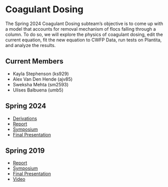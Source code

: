# Coagulant Dosing 
The Spring 2024 Coagulant Dosing subteam’s objective is to come up with a model that accounts for removal mechanism of flocs falling through a column.
To do so, we will explore the physics of coagulant dosing, edit the current equation, fit the new equation to CWFP Data, run tests on Plantita, and analyze the results.

## Current Members 
* Kayla Stephenson (ks929)
* Alex Van Den Hende (ajv85)
* Sweksha Mehta (sm2593)
* Ulises Balbuena (umb5)

## Spring 2024
* [Derivations](https://colab.research.google.com/drive/1YwQLrKsfQBnZpyxkhkR-J3BxDvmhKuf8#scrollTo=VhtLE6WamuIH)
* [Report](https://docs.google.com/document/d/13hU1i0OqB2oSulMm5LXrvM8ShhPsUUzaSmrixCLsQRs/edit?usp=sharing)
* [Symposium](https://docs.google.com/presentation/d/1o__UwZto8m9bd4Zb2VldhDXe3LF79g3E9S2M3_9BVq0/edit?usp=sharing)
* [Final Presentation](https://cornellprod-my.sharepoint.com/:p:/r/personal/ks929_cornell_edu/Documents/SP24%20Coagulant%20Dosing.pptx?d=wbe2e3add736e4d03b83be36fab73f0e3&csf=1&web=1&e=vRVh3A)


## Spring 2019
* [Report](https://github.com/AguaClara/coagulent_dose_response/blob/master/Final_Report_Draft_UPA_Coagulant%20(3).ipynb)
* [Symposium](https://docs.google.com/presentation/d/1dVlVuRTzcdeqtzu9DQawzd2ZevpWPfZ2GvQv3ysUJts/edit?usp=sharing)
* [Final Presentation](https://docs.google.com/presentation/d/17R9R3yaxf0KFc-gN-TxP1hMPx_3xMuoKo7blyDR1--c/edit?usp=sharing)
* [Video](https://www.youtube.com/watch?v=pupIdx8HcZU&list=PLhsGtpY8ipdbPRIXbSapShc0mjhFR_Nzr&index=8&t=310s)
